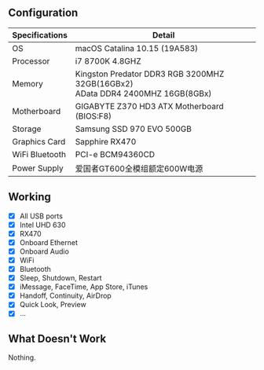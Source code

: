 ## Configuration
|Specifications|Detail|
| --- | --- |
|OS|macOS Catalina 10.15 (19A583) |
|Processor|i7 8700K 4.8GHZ|
|Memory|Kingston Predator DDR3 RGB 3200MHZ 32GB(16GBx2)<br/>AData DDR4 2400MHZ 16GB(8GBx)|
|Motherboard|GIGABYTE Z370 HD3 ATX Motherboard (BIOS:F8)|
|Storage|Samsung SSD 970 EVO 500GB|
|Graphics Card|Sapphire RX470|
|WiFi Bluetooth|PCI-e BCM94360CD|
|Power Supply|爱国者GT600全模组额定600W电源|

## Working
- [x] All USB ports
- [x] Intel UHD 630
- [x] RX470
- [x] Onboard Ethernet
- [x] Onboard Audio
- [x] WiFi
- [x] Bluetooth
- [x] Sleep, Shutdown, Restart
- [x] iMessage, FaceTime, App Store, iTunes
- [x] Handoff, Continuity, AirDrop
- [x] Quick Look, Preview
- [x] ...

## What Doesn't Work
Nothing.
